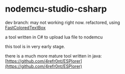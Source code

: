 nodemcu-studio-csharp
=====================

dev branch: may not working right now.
refactored, using 
[FastColoredTextBox](https://github.com/PavelTorgashov/FastColoredTextBox)

a tool written in C# to upload lua file to nodemcu

this tool is in very early stage.

there is a much more mature tool written in java:
[https://github.com/4refr0nt/ESPlorer](https://github.com/4refr0nt/ESPlorer)
